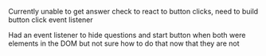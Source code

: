 Currently unable to get answer check to react to button clicks, need to build button click event listener

Had an event listener to hide questions and start button when both were elements in the DOM but not sure how to do that now that they are not

